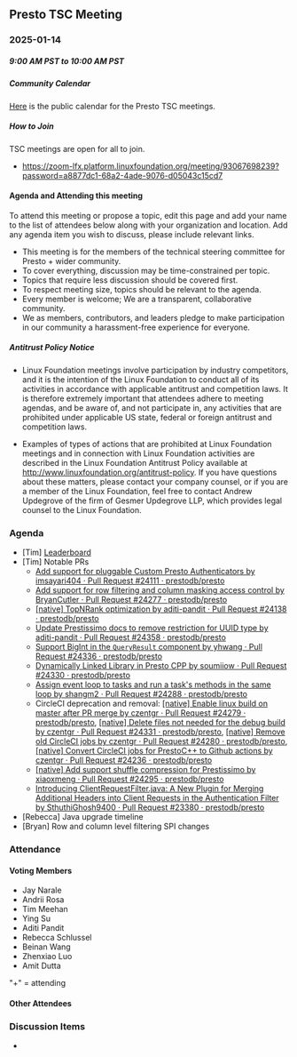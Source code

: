 ## Presto TSC Meeting

### 2025-01-14
##### 9:00 AM PST to 10:00 AM PST

##### Community Calendar

[Here](https://calendar.google.com/calendar/embed?src=linuxfoundation.org_vrjlva5b0u73ps75fvnv5sasi4%40group.calendar.google.com&ctz=America%2FChicago) is the public calendar for the Presto TSC meetings.

##### How to Join

TSC meetings are open for all to join.

* https://zoom-lfx.platform.linuxfoundation.org/meeting/93067698239?password=a8877dc1-68a2-4ade-9076-d05043c15cd7

#### Agenda and Attending this meeting

To attend this meeting or propose a topic, edit this page and add your name to the list of attendees below along with your organization and location. Add any agenda item you wish to discuss, please include relevant links.

* This meeting is for the members of the technical steering committee for Presto + wider community.
* To cover everything, discussion may be time-constrained per topic.
* Topics that require less discussion should be covered first.
* To respect meeting size, topics should be relevant to the agenda.
* Every member is welcome; We are a transparent, collaborative community.
* We as members, contributors, and leaders pledge to make participation in our community a harassment-free experience for everyone.

##### Antitrust Policy Notice

* Linux Foundation meetings involve participation by industry competitors, and it is the intention of the Linux Foundation to conduct all of its activities in accordance with applicable antitrust and competition laws. It is therefore extremely important that attendees adhere to meeting agendas, and be aware of, and not participate in, any activities that are prohibited under applicable US state, federal or foreign antitrust and competition laws.

* Examples of types of actions that are prohibited at Linux Foundation meetings and in connection with Linux Foundation activities are described in the Linux Foundation Antitrust Policy available at http://www.linuxfoundation.org/antitrust-policy. If you have questions about these matters, please contact your company counsel, or if you are a member of the Linux Foundation, feel free to contact Andrew Updegrove of the firm of Gesmer Updegrove LLP, which provides legal counsel to the Linux Foundation.

### Agenda

* [Tim] [Leaderboard](https://github.com/prestodb/tsc/tree/master/meetings/files/2025-01-14)
* [Tim] Notable PRs
  * [Add support for pluggable Custom Presto Authenticators by imsayari404 · Pull Request \#24111 · prestodb/presto](https://github.com/prestodb/presto/pull/24111)
  * [Add support for row filtering and column masking access control by BryanCutler · Pull Request \#24277 · prestodb/presto](https://github.com/prestodb/presto/pull/24277)
  * [\[native\] TopNRank optimization by aditi-pandit · Pull Request \#24138 · prestodb/presto](https://github.com/prestodb/presto/pull/24138)
  * [Update Prestissimo docs to remove restriction for UUID type by aditi-pandit · Pull Request \#24358 · prestodb/presto](https://github.com/prestodb/presto/pull/24358)
  * [Support BigInt in the `QueryResult` component by yhwang · Pull Request \#24336 · prestodb/presto](https://github.com/prestodb/presto/pull/24336)
  * [Dynamically Linked Library in Presto CPP by soumiiow · Pull Request \#24330 · prestodb/presto](https://github.com/prestodb/presto/pull/24330)
  * [Assign event loop to tasks and run a task's methods in the same loop by shangm2 · Pull Request \#24288 · prestodb/presto](https://github.com/prestodb/presto/pull/24288)
  * CircleCI deprecation and removal: [\[native\] Enable linux build on master after PR merge by czentgr · Pull Request \#24279 · prestodb/presto](https://github.com/prestodb/presto/pull/24279), [\[native\] Delete files not needed for the debug build by czentgr · Pull Request \#24331 · prestodb/presto](https://github.com/prestodb/presto/pull/24331), [\[native\] Remove old CircleCI jobs by czentgr · Pull Request \#24280 · prestodb/presto](https://github.com/prestodb/presto/pull/24280), [\[native\] Convert CircleCI jobs for PrestoC++ to Github actions by czentgr · Pull Request \#24236 · prestodb/presto](https://github.com/prestodb/presto/pull/24236)
  * [\[native\] Add support shuffle compression for Prestissimo by xiaoxmeng · Pull Request \#24295 · prestodb/presto](https://github.com/prestodb/presto/pull/24295)
  * [Introducing ClientRequestFilter.java: A New Plugin for Merging Additional Headers into Client Requests in the Authentication Filter by SthuthiGhosh9400 · Pull Request \#23380 · prestodb/presto](https://github.com/prestodb/presto/pull/23380)
* [Rebecca] Java upgrade timeline
* [Bryan] Row and column level filtering SPI changes

### Attendance


#### Voting Members

* Jay Narale
* Andrii Rosa
* Tim Meehan
* Ying Su 
* Aditi Pandit
* Rebecca Schlussel
* Beinan Wang
* Zhenxiao Luo
* Amit Dutta

"+" = attending


#### Other Attendees




### Discussion Items

- 
